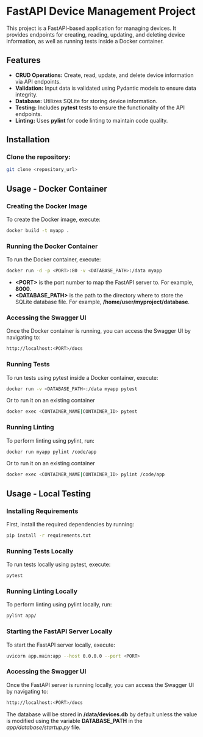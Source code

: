 # FastAPI Device Management Project

This project is a FastAPI-based application for managing devices.
It provides endpoints for creating, reading, updating, and deleting device information, as well as running tests inside a Docker container.

## Features
- **CRUD Operations:** Create, read, update, and delete device information via API endpoints.
- **Validation:** Input data is validated using Pydantic models to ensure data integrity.
- **Database:** Utilizes SQLite for storing device information.
- **Testing:** Includes **pytest** tests to ensure the functionality of the API endpoints.
- **Linting:** Uses **pylint** for code linting to maintain code quality.

## Installation
### Clone the repository:

```bash
git clone <repository_url>
```

## Usage - Docker Container
### Creating the Docker Image
To create the Docker image, execute:

```bash
docker build -t myapp .
```

### Running the Docker Container
To run the Docker container, execute:

```bash
docker run -d -p <PORT>:80 -v <DATABASE_PATH>:/data myapp
```

* **\<PORT>** is the port number to map the FastAPI server to. For example, **8000**.
* **\<DATABASE_PATH>** is the path to the directory where to store the SQLite database file. For example, **/home/user/myproject/database**.

### Accessing the Swagger UI
Once the Docker container is running, you can access the Swagger UI by navigating to:

```bash
http://localhost:<PORT>/docs
```
### Running Tests
To run tests using pytest inside a Docker container, execute:
```bash
docker run -v <DATABASE_PATH>:/data myapp pytest
```

Or to run it on an existing container
```bash
docker exec <CONTAINER_NAME|CONTAINER_ID> pytest
```

### Running Linting
To perform linting using pylint, run:

```bash
docker run myapp pylint /code/app
```

Or to run it on an existing container
```bash
docker exec <CONTAINER_NAME|CONTAINER_ID> pylint /code/app
```

## Usage - Local Testing
### Installing Requirements
First, install the required dependencies by running:

```bash
pip install -r requirements.txt
```

### Running Tests Locally
To run tests locally using pytest, execute:

```bash
pytest
```

### Running Linting Locally
To perform linting using pylint locally, run:

```bash
pylint app/
```

### Starting the FastAPI Server Locally
To start the FastAPI server locally, execute:

```bash
uvicorn app.main:app --host 0.0.0.0 --port <PORT>
```

### Accessing the Swagger UI
Once the FastAPI server is running locally, you can access the Swagger UI by navigating to:

```bash
http://localhost:<PORT>/docs
```

The database will be stored in **/data/devices.db** by default
unless the value is modified using the variable **DATABASE_PATH** in the *app/database/startup.py* file.